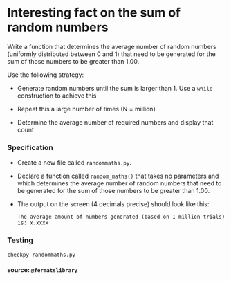 # Interesting fact on the sum of random numbers

Write a function that determines the average number of random numbers (uniformly distributed between 0 and 1) that need to be generated for the sum of those numbers to be greater than 1.00.

Use the following strategy:

  * Generate random numbers until the sum is larger than 1. 
    Use a `while` construction to achieve this
  
  * Repeat this a large number of times (N = million)

  * Determine the average number of required numbers and display that count

### Specification

* Create a new file called `randommaths.py`.

* Declare a function called `random_maths()` that takes no parameters and which determines the average number of random numbers that need to be generated for the sum of those numbers to be greater than 1.00.

* The output on the screen (4 decimals precise) should look like this:

     ```
     The average amount of numbers generated (based on 1 million trials) is: x.xxxx
     ```
### Testing

	checkpy randommaths.py



#### source: `@fermatslibrary`